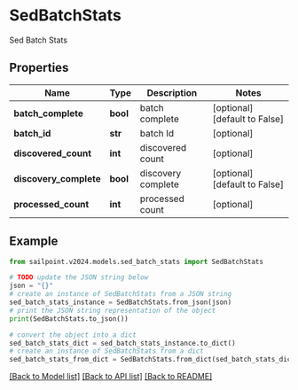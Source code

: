 # SedBatchStats

Sed Batch Stats

## Properties

Name | Type | Description | Notes
------------ | ------------- | ------------- | -------------
**batch_complete** | **bool** | batch complete | [optional] [default to False]
**batch_id** | **str** | batch Id | [optional] 
**discovered_count** | **int** | discovered count | [optional] 
**discovery_complete** | **bool** | discovery complete | [optional] [default to False]
**processed_count** | **int** | processed count | [optional] 

## Example

```python
from sailpoint.v2024.models.sed_batch_stats import SedBatchStats

# TODO update the JSON string below
json = "{}"
# create an instance of SedBatchStats from a JSON string
sed_batch_stats_instance = SedBatchStats.from_json(json)
# print the JSON string representation of the object
print(SedBatchStats.to_json())

# convert the object into a dict
sed_batch_stats_dict = sed_batch_stats_instance.to_dict()
# create an instance of SedBatchStats from a dict
sed_batch_stats_from_dict = SedBatchStats.from_dict(sed_batch_stats_dict)
```
[[Back to Model list]](../README.md#documentation-for-models) [[Back to API list]](../README.md#documentation-for-api-endpoints) [[Back to README]](../README.md)


